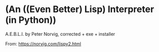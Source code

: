# (An ((Even Better) Lisp) Interpreter (in Python))
A.E.B.L.I. by Peter Norvig, corrected + exe + installer

From: https://norvig.com/lispy2.html

